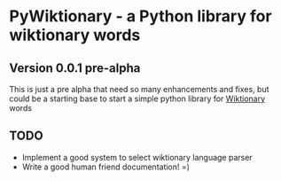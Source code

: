 # PyWiktionary - a Python library for wiktionary words

## Version 0.0.1 pre-alpha

This is just a pre alpha that need so many enhancements and fixes, but could be a starting base to start a simple python library for [Wiktionary](https://.wiktionary.org) words

## TODO

 - Implement a good system to select wiktionary language parser
 - Write a good human friend documentation! =)
